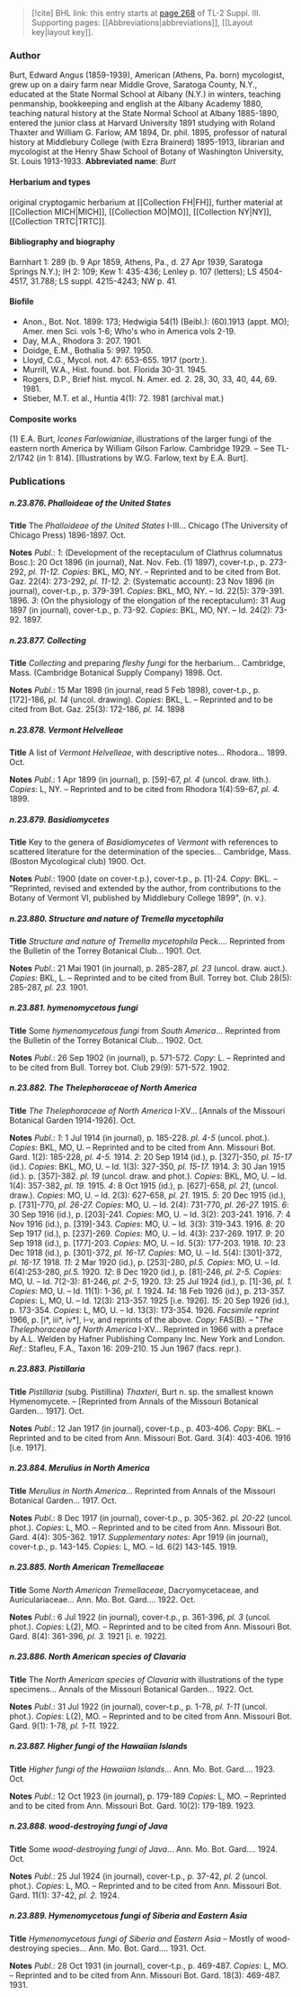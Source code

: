 > [!cite] BHL link: this entry starts at [page 268](https://www.biodiversitylibrary.org/page/33266575) of TL-2 Suppl. III.
> Supporting pages: [[Abbreviations|abbreviations]], [[Layout key|layout key]].

### Author

Burt, Edward Angus (1859-1939), American (Athens, Pa. born) mycologist, grew up on a dairy farm near Middle Grove, Saratoga County, N.Y., educated at the State Normal School at Albany (N.Y.) in winters, teaching penmanship, bookkeeping and english at the Albany Academy 1880, teaching natural history at the State Normal School at Albany 1885-1890, entered the junior class at Harvard University 1891 studying with Roland Thaxter and William G. Farlow, AM 1894, Dr. phil. 1895, professor of natural history at Middlebury College (with Ezra Brainerd) 1895-1913, librarian and mycologist at the Henry Shaw School of Botany of Washington University, St. Louis 1913-1933. 
**Abbreviated name**: *Burt*

#### Herbarium and types

original cryptogamic herbarium at [[Collection FH|FH]], further material at [[Collection MICH|MICH]], [[Collection MO|MO]], [[Collection NY|NY]], [[Collection TRTC|TRTC]].

#### Bibliography and biography

Barnhart 1: 289 (b. 9 Apr 1859, Athens, Pa., d. 27 Apr 1939, Saratoga Springs N.Y.); IH 2: 109; Kew 1: 435-436; Lenley p. 107 (letters); LS 4504-4517, 31.788; LS suppl. 4215-4243; NW p. 41.

#### Biofile

- Anon., Bot. Not. 1899: 173; Hedwigia 54(1) (Beibl.): (60).1913 (appt. MO); Amer. men Sci. vols 1-6; Who's who in America vols 2-19.
- Day, M.A., Rhodora 3: 207. 1901.
- Doidge, E.M., Bothalia 5: 997. 1950.
- Lloyd, C.G., Mycol. not. 47: 653-655. 1917 (portr.).
- Murrill, W.A., Hist. found. bot. Florida 30-31. 1945.
- Rogers, D.P., Brief hist. mycol. N. Amer. ed. 2. 28, 30, 33, 40, 44, 69. 1981.
- Stieber, M.T. et al., Huntia 4(1): 72. 1981 (archival mat.)

#### Composite works

(1) E.A. Burt, *Icones Farlowianiae*, illustrations of the larger fungi of the eastern north America by William Gilson Farlow. Cambridge 1929. – See TL-2/1742 (*in* 1: 814). \[Illustrations by W.G. Farlow, text by E.A. Burt\].

### Publications

##### n.23.876. Phalloideae of the United States

**Title**
The *Phalloideae of the United States* I-III... Chicago (The University of Chicago Press) 1896-1897. Oct.

**Notes**
*Publ*.: *1*: (Development of the receptaculum of Clathrus columnatus Bosc.): 20 Oct 1896 (in journal), Nat. Nov. Feb. (1) 1897), cover-t.p., p. 273-292, *pl. 11-12.* *Copies*: BKL, MO, NY. – Reprinted and to be cited from Bot. Gaz. 22(4): 273-292, *pl. 11-12.*
*2*: (Systematic account): 23 Nov 1896 (in journal), cover-t.p., p. 379-391. *Copies*: BKL, MO, NY. – Id. 22(5): 379-391. 1896.
*3*: (On the physiology of the elongation of the receptaculum): 31 Aug 1897 (in journal), cover-t.p., p. 73-92. *Copies*: BKL, MO, NY. – Id. 24(2): 73-92. 1897.

##### n.23.877. Collecting

**Title**
*Collecting* and preparing *fleshy fungi* for the herbarium... Cambridge, Mass. (Cambridge Botanical Supply Company) 1898. Oct.

**Notes**
*Publ*.: 15 Mar 1898 (in journal, read 5 Feb 1898), cover-t.p., p. \[172\]-186, *pl. 14* (uncol. drawing). *Copies*: BKL, L. – Reprinted and to be cited from Bot. Gaz. 25(3): 172-186, *pl. 14.* 1898

##### n.23.878. Vermont Helvelleae

**Title**
A list of *Vermont Helvelleae*, with descriptive notes... Rhodora... 1899. Oct.

**Notes**
*Publ*.: 1 Apr 1899 (in journal), p. \[59\]-67, *pl. 4* (uncol. draw. lith.). *Copies*: L, NY. – Reprinted and to be cited from Rhodora 1(4):59-67, *pl. 4.* 1899.

##### n.23.879. Basidiomycetes

**Title**
Key to the genera of *Basidiomycetes* of *Vermont* with references to scattered literature for the determination of the species... Cambridge, Mass. (Boston Mycological club) 1900. Oct.

**Notes**
*Publ*.: 1900 (date on cover-t.p.), cover-t.p., p. \[1\]-24. *Copy*: BKL. – "Reprinted, revised and extended by the author, from contributions to the Botany of Vermont VI, published by Middlebury College 1899", (n. v.).

##### n.23.880. Structure and nature of Tremella mycetophila

**Title**
*Structure and nature of Tremella mycetophila* Peck.... Reprinted from the Bulletin of the Torrey Botanical Club... 1901. Oct.

**Notes**
*Publ*.: 21 Mai 1901 (in journal), p. 285-287, *pl. 23* (uncol. draw. auct.). *Copies*: BKL, L. – Reprinted and to be cited from Bull. Torrey bot. Club 28(5): 285-287, *pl. 23.* 1901.

##### n.23.881. hymenomycetous fungi

**Title**
Some *hymenomycetous fungi* from *South America*... Reprinted from the Bulletin of the Torrey Botanical Club... 1902. Oct.

**Notes**
*Publ*.: 26 Sep 1902 (in journal), p. 571-572. *Copy*: L. – Reprinted and to be cited from Bull. Torrey bot. Club 29(9): 571-572. 1902.

##### n.23.882. The Thelephoraceae of North America

**Title**
*The Thelephoraceae of North America* I-XV... \[Annals of the Missouri Botanical Garden 1914-1926\]. Oct.

**Notes**
*Publ*.: *1*: 1 Jul 1914 (in journal), p. 185-228. *pl. 4-5* (uncol. phot.). *Copies*: BKL, MO, U. – Reprinted and to be cited from Ann. Missouri Bot. Gard. 1(2): 185-228, *pl. 4-5.* 1914.
*2*: 20 Sep 1914 (id.), p. \[327\]-350, *pl. 15-17* (id.). *Copies*: BKL, MO, U. – Id. 1(3): 327-350, *pl. 15-17.* 1914.
*3*: 30 Jan 1915 (id.). p. \[357\]-382. *pl. 19* (uncol. draw. and phot.). *Copies*: BKL, MO, U. – Id. 1(4): 357-382, *pl. 19.* 1915.
*4*: 8 Oct 1915 (id.), p. \[627\]-658, *pl. 21*, (uncol. draw.). *Copies*: MO, U. – Id. 2(3): 627-658, *pl. 21.* 1915.
*5*: 20 Dec 1915 (id.), p. \[731\]-770, *pl. 26-27.* *Copies*: MO, U. – Id. 2(4): 731-770, *pl. 26-27.* 1915.
*6*: 30 Sep 1916 (id.), p. \[203\]-241. *Copies*: MO, U. – Id. 3(2): 203-241. 1916.
*7*: 4 Nov 1916 (id.), p. \[319\]-343. *Copies*: MO, U. – Id. 3(3): 319-343. 1916.
*8*: 20 Sep 1917 (id.), p. \[237\]-269. *Copies*: MO, U. – Id. 4(3): 237-269. 1917.
*9*: 20 Sep 1918 (id.), p. \[177\]-203. *Copies*: MO, U. – Id. 5(3): 177-203. 1918.
*10*: 23 Dec 1918 (id.), p. \[301\]-372, *pl. 16-17.* *Copies*: MO, U. – Id. 5(4): \[301\]-372, *pl. 16-17.* 1918.
*11*: 2 Mar 1920 (id.), p. \[253\]-280, *pl.5.* *Copies*: MO, U. – Id. 6(4):253-280, *pl.5.* 1920.
*12*: 8 Dec 1920 (id.), p. \[81\]-246, *pl. 2-5.* *Copies*: MO, U. – Id. 7(2-3): 81-246, *pl. 2-5*, 1920.
*13*: 25 Jul 1924 (id.), p. \[1\]-36, *pl. 1.* *Copies*: MO, U. – Id. 11(1): 1-36, *pl. 1.* 1924.
*14*: 18 Feb 1926 (id.), p. 213-357. *Copies*: L, MO, U. – Id. 12(3): 213-357. 1925 \[i.e. 1926\].
*15*: 20 Sep 1926 (id.), p. 173-354. *Copies*: L, MO, U. – Id. 13(3): 173-354. 1926.
*Facsimile reprint* 1966, p. \[i\*, iii\*, iv\*\], i-v, and reprints of the above. *Copy*: FAS(B). – "*The Thelephoraceae of North America* I-XV... Reprinted in 1966 with a preface by A.L. Welden by Hafner Publishing Company Inc. New York and London.
*Ref*.: Stafleu, F.A., Taxon 16: 209-210. 15 Jun 1967 (facs. repr.).

##### n.23.883. Pistillaria

**Title**
*Pistillaria* (subg. Pistillina) *Thaxteri*, Burt n. sp. the smallest known Hymenomycete. – \[Reprinted from Annals of the Missouri Botanical Garden... 1917\]. Oct.

**Notes**
*Publ*.: 12 Jan 1917 (in journal), cover-t.p., p. 403-406. *Copy*: BKL. – Reprinted and to be cited from Ann. Missouri Bot. Gard. 3(4): 403-406. 1916 \[i.e. 1917\].

##### n.23.884. Merulius in North America

**Title**
*Merulius in North America*... Reprinted from Annals of the Missouri Botanical Garden... 1917. Oct.

**Notes**
*Publ*.: 8 Dec 1917 (in journal), cover-t.p., p. 305-362. *pl. 20-22* (uncol. phot.). *Copies*: L, MO. – Reprinted and to be cited from Ann. Missouri Bot. Gard. 4(4): 305-362. 1917.
*Supplementary notes*: Apr 1919 (in journal), cover-t.p., p. 143-145. *Copies*: L, MO. – Id. 6(2) 143-145. 1919.

##### n.23.885. North American Tremellaceae

**Title**
Some *North American Tremellaceae*, Dacryomycetaceae, and Auriculariaceae... Ann. Mo. Bot. Gard.... 1922. Oct.

**Notes**
*Publ*.: 6 Jul 1922 (in journal), cover-t.p., p. 361-396, *pl. 3* (uncol. phot.). *Copies*: L(2), MO. – Reprinted and to be cited from Ann. Missouri Bot. Gard. 8(4): 361-396, *pl. 3.* 1921 \[i. e. 1922\].

##### n.23.886. North American species of Clavaria

**Title**
The *North American species of Clavaria* with illustrations of the type specimens... Annals of the Missouri Botanical Garden... 1922. Oct.

**Notes**
*Publ*.: 31 Jul 1922 (in journal), cover-t.p., p. 1-78, *pl. 1-11* (uncol. phot.). *Copies*: L(2), MO.  – Reprinted and to be cited from Ann. Missouri Bot. Gard. 9(1): 1-78, *pl. 1-11.* 1922.

##### n.23.887. Higher fungi of the Hawaiian Islands

**Title**
*Higher fungi of the Hawaiian Islands*... Ann. Mo. Bot. Gard.... 1923. Oct.

**Notes**
*Publ*.: 12 Oct 1923 (in journal), p. 179-189 *Copies*: L, MO. – Reprinted and to be cited from Ann. Missouri Bot. Gard. 10(2): 179-189. 1923.

##### n.23.888. wood-destroying fungi of Java

**Title**
Some *wood-destroying fungi of Java*... Ann. Mo. Bot. Gard.... 1924. Oct.

**Notes**
*Publ*.: 25 Jul 1924 (in journal), cover-t.p., p. 37-42, *pl. 2* (uncol. phot.). *Copies*: L, MO. – Reprinted and to be cited from Ann. Missouri Bot. Gard. 11(1): 37-42, *pl. 2.* 1924.

##### n.23.889. Hymenomycetous fungi of Siberia and Eastern Asia

**Title**
*Hymenomycetous fungi of Siberia and Eastern Asia* – Mostly of wood-destroying species... Ann. Mo. Bot. Gard.... 1931. Oct.

**Notes**
*Publ*.: 28 Oct 1931 (in journal), cover-t.p., p. 469-487. *Copies*: L, MO. – Reprinted and to be cited from Ann. Missouri Bot. Gard. 18(3): 469-487. 1931.

